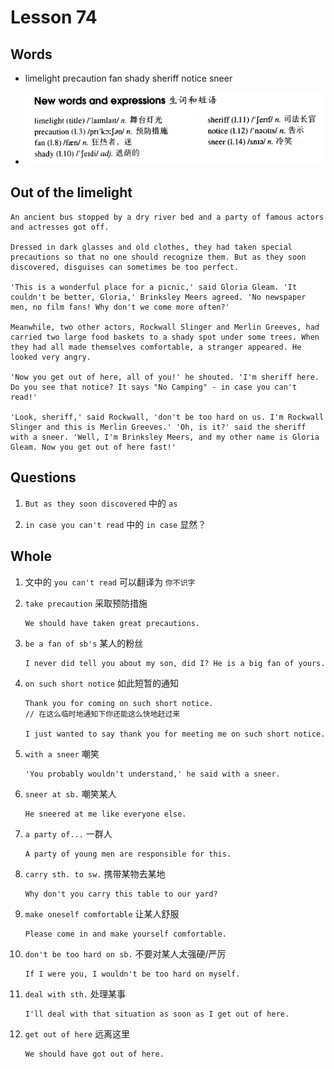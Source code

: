 # Lesson 74

## Words

- limelight precaution fan shady sheriff notice sneer

- ![Words](../../../Images/Part2/08/words-74.png)

## Out of the limelight

```
An ancient bus stopped by a dry river bed and a party of famous actors and actresses got off.

Dressed in dark glasses and old clothes, they had taken special precautions so that no one should recognize them. But as they soon discovered, disguises can sometimes be too perfect.

'This is a wonderful place for a picnic,' said Gloria Gleam. 'It couldn't be better, Gloria,' Brinksley Meers agreed. 'No newspaper men, no film fans! Why don't we come more often?'

Meanwhile, two other actors, Rockwall Slinger and Merlin Greeves, had carried two large food baskets to a shady spot under some trees. When they had all made themselves comfortable, a stranger appeared. He looked very angry.

'Now you get out of here, all of you!' he shouted. 'I'm sheriff here. Do you see that notice? It says "No Camping" - in case you can't read!'

'Look, sheriff,' said Rockwall, 'don't be too hard on us. I'm Rockwall Slinger and this is Merlin Greeves.' 'Oh, is it?' said the sheriff with a sneer. 'Well, I'm Brinksley Meers, and my other name is Gloria Gleam. Now you get out of here fast!'
```

## Questions

1. `But as they soon discovered` 中的 `as`

2. `in case you can't read` 中的 `in case` 显然？

## Whole

1. 文中的 `you can't read` 可以翻译为 `你不识字`

2. `take precaution` 采取预防措施

   ```
   We should have taken great precautions.
   ```

3. `be a fan of sb's` 某人的粉丝

   ```
   I never did tell you about my son, did I? He is a big fan of yours.
   ```

4. `on such short notice` 如此短暂的通知

   ```
   Thank you for coming on such short notice.
   // 在这么临时地通知下你还能这么快地赶过来

   I just wanted to say thank you for meeting me on such short notice.
   ```

5. `with a sneer` 嘲笑

   ```
   'You probably wouldn't understand,' he said with a sneer.
   ```

6. `sneer at sb.` 嘲笑某人

   ```
   He sneered at me like everyone else.
   ```

7. `a party of...` 一群人

   ```
   A party of young men are responsible for this.
   ```

8. `carry sth. to sw.` 携带某物去某地

   ```
   Why don't you carry this table to our yard?
   ```

9. `make oneself comfortable` 让某人舒服

   ```
   Please come in and make yourself comfortable.
   ```

10. `don't be too hard on sb.` 不要对某人太强硬/严厉

    ```
    If I were you, I wouldn't be too hard on myself.
    ```

11. `deal with sth.` 处理某事

    ```
    I'll deal with that situation as soon as I get out of here.
    ```

12. `get out of here` 远离这里

    ```
    We should have got out of here.
    ```
